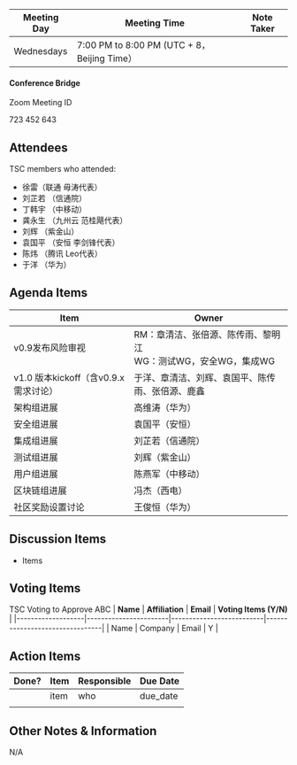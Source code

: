 | Meeting Day | Meeting Time | Note Taker |
| --- | --- | --- |
| Wednesdays | 7:00 PM to 8:00 PM (UTC + 8，Beijing Time） |     |

#### Conference Bridge

Zoom Meeting ID


723 452 643


## Attendees
TSC members who attended:

- 徐雷（联通 毋涛代表）
-   刘芷若  （信通院）     
-   丁韩宇  （中移动）    
-  龚永生 （九州云 范桂飓代表）      
-   刘辉  （紫金山）    
-   袁国平  （安恒 李剑锋代表） 
-   陈炜  （腾讯 Leo代表）   
-   于洋  （华为）    

## Agenda Items

Item | Owner 
---- | ----
v0.9发布风险审视 | RM：章清洁、张倍源、陈传雨、黎明江<br/>WG：测试WG，安全WG，集成WG 
v1.0 版本kickoff（含v0.9.x需求讨论） | 于洋、章清洁、刘辉、袁国平、陈传雨、张倍源、鹿鑫 
架构组进展 | 高维涛（华为）
安全组进展 | 袁国平（安恒）
集成组进展 | 刘芷若（信通院）
测试组进展 | 刘辉（紫金山）
用户组进展 | 陈燕军（中移动）
区块链组进展 | 冯杰（西电）
社区奖励设置讨论 | 王俊恒（华为）

## Discussion Items
- Items

## Voting Items
TSC Voting to Approve ABC
| **Name**          | **Affiliation**       | **Email**                |  **Voting Items (Y/N)** |
|-------------------|-----------------------|--------------------------|--------------------------------|
| Name              | Company                   | Email           |         Y         |


## Action Items
| Done? | Item | Responsible | Due Date |
| ---- | ---- | ---- | ---- |
| | item | who | due_date |
|       |      |             |          |

## Other Notes & Information
N/A

